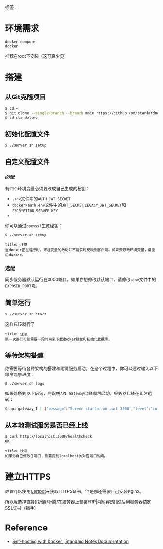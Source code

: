 标签： 
# 环境需求

```plaintext
docker-compose
docker
```

推荐在root下安装（这可真少见）

# 搭建

## 从Git克隆项目

```bash
$ cd ~
$ git clone --single-branch --branch main https://github.com/standardnotes/standalone.git
$ cd standalone
```

## 初始化配置文件

```bash
$ ./server.sh setup
```

## 自定义配置文件

### 必配

有四个环境变量必须要改成自己生成的秘钥：

- `.env`文件中的`AUTH_JWT_SECRET`
- `docker/auth.env`文件中的`JWT_SECRET`,`LEGACY_JWT_SECRET`和`ENCRYPTION_SERVER_KEY`
- 
你可以通过`openssl`生成秘钥：

```bash
$ ./server.sh setup
```

```ad-info
title: 注意
当docker正在运行时，环境变量的改动并不能实时反映到客户端。如果要修改环境变量，请重启docker。

```
### 选配

同步服务器默认运行在3000端口。如果你想修改默认端口，请修改`.env`文件中的`EXPOSED_PORT`项。

## 简单运行
```bash
$ ./server.sh start
```
这样应该就行了
```ad-info
title: 注意
第一次运行可能需要一段时间来下载docker镜像和初始化数据库。
```

## 等待架构搭建

你需要等待各种架构的搭建和附属服务启动。在这个过程中，你可以通过输入以下命令观察进度：

```bash
$ ./server.sh logs
```

如果观察到以下语句，则说明`API Gateway`已经顺利启动，服务器已经在正常运转：

```bash
$ api-gateway_1 | {"message":"Server started on port 3000","level":"info"}
```

## 从本地测试服务是否已经上线

```bash
$ curl http://localhost:3000/healthcheck
OK
```

```ad-info
title: 注意
如果你自己修改了端口，则需要到localhost的对应端口访问。
```

# 建立HTTPS

尽管可以使用[Certbot](https://certbot.eff.org/instructions)来获取HTTPS证书，但是那还需要自己安装Nginx。

所以我选择直接[[折腾/折腾/在服务器上部署FRP|内网穿透]]然后用服务器搞定SSL证书（摊手）


# Reference
- [Self-hosting with Docker | Standard Notes Documentation](https://docs.standardnotes.com/self-hosting/docker/)